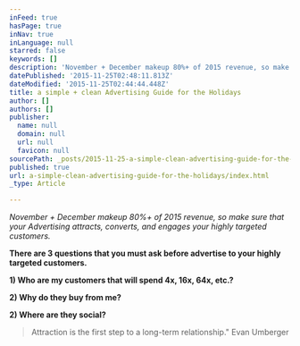 ```yaml
---
inFeed: true
hasPage: true
inNav: true
inLanguage: null
starred: false
keywords: []
description: 'November + December makeup 80%+ of 2015 revenue, so make sure that your Advertising attracts, converts, and engages your highly targeted customers'
datePublished: '2015-11-25T02:48:11.813Z'
dateModified: '2015-11-25T02:44:44.448Z'
title: a simple + clean Advertising Guide for the Holidays
author: []
authors: []
publisher:
  name: null
  domain: null
  url: null
  favicon: null
sourcePath: _posts/2015-11-25-a-simple-clean-advertising-guide-for-the-holidays.md
published: true
url: a-simple-clean-advertising-guide-for-the-holidays/index.html
_type: Article

---
```

_November + December makeup 80%+ of 2015 revenue, so make sure that your Advertising attracts, converts, and engages your highly targeted customers._

**There are 3 questions that you must ask before advertise to your highly targeted customers.**

**1) Who are my customers that will spend 4x, 16x, 64x, etc.?**

**2) Why do they buy from me?**

**2) Where are they social?**

> Attraction is the first step to a long-term relationship." Evan Umberger
> 
>